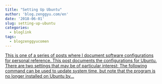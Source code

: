 ```yaml
---
title: "Setting Up Ubuntu"
author: 'blog.zenggyu.com/en'
date: '2018-06-01'
slug: setting-up-ubuntu
categories:
  - bloglink
tags:
  - blogzenggyucomen
---
```


[This is one of a series of posts where I document software configurations for personal reference. This post documents the configurations for Ubuntu. There are two settings that may be of particular interest: The following command can be used to update system time, but note that the program is no longer installed on Ubuntu by...<click to read more>](https://blog.zenggyu.com/en/post/2018-06-01/setting-up-ubuntu/)

